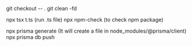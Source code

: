 <!-- Git -->

git checkout -- .
git clean -fd

<!-- Command -->

npx tsx t.ts (run .ts file)
npx npm-check (to check npm package)

<!-- Postgresql + Prisma command -->

npx prisma generate (It will create a file in node_modules/@prisma/client)
npx prisma db push
